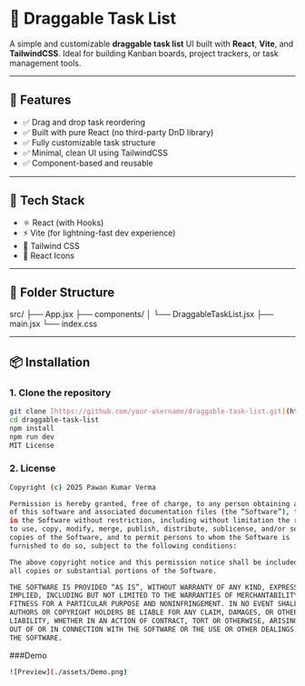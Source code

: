 # 🧩 Draggable Task List

A simple and customizable **draggable task list** UI built with **React**, **Vite**, and **TailwindCSS**. Ideal for building Kanban boards, project trackers, or task management tools.



---

## 🚀 Features

- ✅ Drag and drop task reordering
- ✅ Built with pure React (no third-party DnD library)
- ✅ Fully customizable task structure
- ✅ Minimal, clean UI using TailwindCSS
- ✅ Component-based and reusable

---

## 🧱 Tech Stack

- ⚛️ React (with Hooks)
- ⚡ Vite (for lightning-fast dev experience)
- 🎨 Tailwind CSS
- 🎯 React Icons

---

## 📁 Folder Structure

src/
├── App.jsx
├── components/
│ └── DraggableTaskList.jsx
├── main.jsx
└── index.css

---

## 📦 Installation

### 1. Clone the repository

```bash
git clone [https://github.com/your-username/draggable-task-list.git](https://github.com/thepawankumarverma/DraggableList.git)
cd draggable-task-list
npm install
npm run dev
MIT License
```
### 2. License
```bash
Copyright (c) 2025 Pawan Kumar Verma

Permission is hereby granted, free of charge, to any person obtaining a copy
of this software and associated documentation files (the “Software”), to deal
in the Software without restriction, including without limitation the rights
to use, copy, modify, merge, publish, distribute, sublicense, and/or sell
copies of the Software, and to permit persons to whom the Software is
furnished to do so, subject to the following conditions:

The above copyright notice and this permission notice shall be included in
all copies or substantial portions of the Software.

THE SOFTWARE IS PROVIDED “AS IS”, WITHOUT WARRANTY OF ANY KIND, EXPRESS OR
IMPLIED, INCLUDING BUT NOT LIMITED TO THE WARRANTIES OF MERCHANTABILITY,
FITNESS FOR A PARTICULAR PURPOSE AND NONINFRINGEMENT. IN NO EVENT SHALL THE
AUTHORS OR COPYRIGHT HOLDERS BE LIABLE FOR ANY CLAIM, DAMAGES, OR OTHER
LIABILITY, WHETHER IN AN ACTION OF CONTRACT, TORT OR OTHERWISE, ARISING FROM,
OUT OF OR IN CONNECTION WITH THE SOFTWARE OR THE USE OR OTHER DEALINGS IN
THE SOFTWARE.
```
###Demo
```bash
![Preview](./assets/Demo.png)
```
